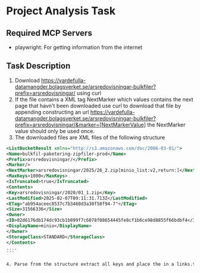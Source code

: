 # Project Analysis Task

## Required MCP Servers
- playwright: For getting information from the internet

## Task Description
1. Download https://vardefulla-datamangder.bolagsverket.se/arsredovisningar-bulkfiler?prefix=arsredovisningar/ using curl
2. If the file contains a XML tag NextMarker which values contains the next page that havn't been downloaded use curl to download that file by appending constructing an url https://vardefulla-datamangder.bolagsverket.se/arsredovisningar-bulkfiler?prefix=arsredovisningar/&marker=[NextMarkerValue] 
the NextMarker value should only be used once.
3. The downloaded files are XML files of the following structure
```xml
<ListBucketResult xmlns="http://s3.amazonaws.com/doc/2006-03-01/">
<Name>bulkfil-paketering-zipfiler-prod</Name>
<Prefix>arsredovisningar/</Prefix>
<Marker/>
<NextMarker>arsredovisningar/2025/26_2.zip[minio_list:v2,return:]</NextMarker>
<MaxKeys>1000</MaxKeys>
<IsTruncated>true</IsTruncated>
<Contents>
<Key>arsredovisningar/2020/01_1.zip</Key>
<LastModified>2025-02-07T09:11:31.713Z</LastModified>
<ETag>"ab954aceec8537c7b3460d3a30f58f94-7"</ETag>
<Size>31566336</Size>
<Owner>
<ID>02d6176db174dc93cb1b899f7c6078f08654445fe8cf1b6ce98d8855f66bdbf4</ID>
<DisplayName>minio</DisplayName>
</Owner>
<StorageClass>STANDARD</StorageClass>
</Contents>
....
´´´

4. Parse from the structure extract all keys and place the in a links.txt file.
